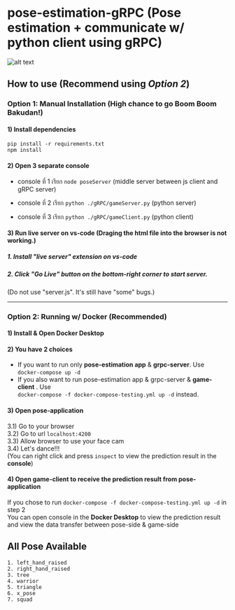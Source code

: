 # pose-estimation-gRPC (Pose estimation + communicate w/ python client using gRPC)
![alt text](https://c.tenor.com/kmHEH_VM-y4AAAAC/spy-x-family-spy-family.gif)
## How to use (Recommend using *Option 2*)


### Option 1: Manual Installation (High chance to go Boom Boom Bakudan!)

#### 1) Install dependencies

```
pip install -r requirements.txt
npm install
```

#### 2) Open 3 separate console

- console ที่ 1 เรียก 
```node poseServer```
 (middle server between js client and gRPC server)
 
- console ที่ 2 เรียก 
```python ./gRPC/gameServer.py```
 (python server)
 
- console ที่ 3 เรียก 
```python ./gRPC/gameClient.py```
 (python client)
 
 
#### 3) Run live server on vs-code (Draging the html file into the browser is not working.)

##### 1. Install "live server" extension on vs-code
##### 2. Click "Go Live" button on the bottom-right corner to start server.
 
(Do not use "server.js". It's still have "some" bugs.)

<hr />

### Option 2: Running w/ Docker (Recommended)

#### 1) Install & Open Docker Desktop

#### 2) You have 2 choices
 - If you want to run only **pose-estimation app** & **grpc-server**. Use </br>
 ```docker-compose up -d```
 - If you also want to run pose-estimation app & grpc-server & **game-client** . Use </br>
 ```docker-compose -f docker-compose-testing.yml up -d``` instead.
 
#### 3) Open pose-application
3.1) Go to your browser </br>
3.2) Go to url ```localhost:4200``` </br>
3.3) Allow browser to use your face cam </br>
3.4) Let's dance!!! </br>
(You can right click and press ```inspect``` to view the prediction result in the **console**)

#### 4) Open game-client to receive the prediction result from pose-application
If you chose to run ```docker-compose -f docker-compose-testing.yml up -d``` in step 2 </br>
You can open console in the **Docker Desktop** to view the prediction result and view the data transfer between pose-side & game-side


## All Pose Available
    1. left_hand_raised
    2. right_hand_raised
    3. tree
    4. warrior
    5. triangle
    6. x_pose
    7. squad
    
